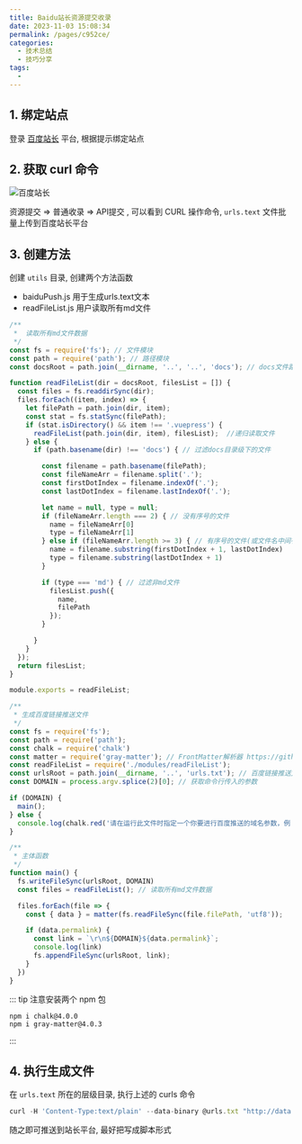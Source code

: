 ```yaml
---
title: Baidu站长资源提交收录
date: 2023-11-03 15:08:34
permalink: /pages/c952ce/
categories:
  - 技术总结
  - 技巧分享
tags:
  - 
---
```

  
## 1. 绑定站点

登录 [百度站长](https://ziyuan.baidu.com/) 平台, 根据提示绑定站点

## 2. 获取 curl 命令

![百度站长](https://jsd.cdn.zzko.cn/gh/iFangdays/picGoCDN/utuai/20231103151150.png)

资源提交 => 普通收录 => API提交 , 可以看到 CURL 操作命令, `urls.text` 文件批量上传到百度站长平台

## 3. 创建方法

创建 `utils` 目录, 创建两个方法函数
- baiduPush.js  用于生成urls.text文本
- readFileList.js  用户读取所有md文件

```javascript
/**
 *  读取所有md文件数据
 */
const fs = require('fs'); // 文件模块
const path = require('path'); // 路径模块
const docsRoot = path.join(__dirname, '..', '..', 'docs'); // docs文件路径

function readFileList(dir = docsRoot, filesList = []) {
  const files = fs.readdirSync(dir);
  files.forEach((item, index) => {
    let filePath = path.join(dir, item);
    const stat = fs.statSync(filePath);
    if (stat.isDirectory() && item !== '.vuepress') {
      readFileList(path.join(dir, item), filesList);  //递归读取文件
    } else {
      if (path.basename(dir) !== 'docs') { // 过滤docs目录级下的文件

        const filename = path.basename(filePath);
        const fileNameArr = filename.split('.');
        const firstDotIndex = filename.indexOf('.');
        const lastDotIndex = filename.lastIndexOf('.');

        let name = null, type = null;
        if (fileNameArr.length === 2) { // 没有序号的文件
          name = fileNameArr[0]
          type = fileNameArr[1]
        } else if (fileNameArr.length >= 3) { // 有序号的文件(或文件名中间有'.')
          name = filename.substring(firstDotIndex + 1, lastDotIndex)
          type = filename.substring(lastDotIndex + 1)
        }

        if (type === 'md') { // 过滤非md文件
          filesList.push({
            name,
            filePath
          });
        }

      }
    }
  });
  return filesList;
}

module.exports = readFileList;

```


```javascript
/**
 * 生成百度链接推送文件
 */
const fs = require('fs');
const path = require('path');
const chalk = require('chalk')
const matter = require('gray-matter'); // FrontMatter解析器 https://github.com/jonschlinkert/gray-matter
const readFileList = require('./modules/readFileList');
const urlsRoot = path.join(__dirname, '..', 'urls.txt'); // 百度链接推送文件
const DOMAIN = process.argv.splice(2)[0]; // 获取命令行传入的参数

if (DOMAIN) {
  main();
} else {
  console.log(chalk.red('请在运行此文件时指定一个你要进行百度推送的域名参数，例：node utils/baiduPush.js https://utuai.com'))
}

/**
 * 主体函数
 */
function main() {
  fs.writeFileSync(urlsRoot, DOMAIN)
  const files = readFileList(); // 读取所有md文件数据

  files.forEach(file => {
    const { data } = matter(fs.readFileSync(file.filePath, 'utf8'));

    if (data.permalink) {
      const link = `\r\n${DOMAIN}${data.permalink}`;
      console.log(link)
      fs.appendFileSync(urlsRoot, link);
    }
  })
}

```

::: tip 注意安装两个 npm 包

```
npm i chalk@4.0.0
npm i gray-matter@4.0.3
```

:::

## 4. 执行生成文件

在 `urls.text` 所在的层级目录, 执行上述的 curls 命令

```javascript
curl -H 'Content-Type:text/plain' --data-binary @urls.txt "http://data.zz.baidu.com/urls?site=https://www.utuai.com&token=xxxxxxx"
```

随之即可推送到站长平台, 最好把写成脚本形式